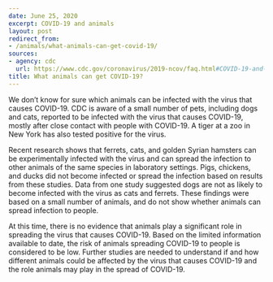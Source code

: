 ```yaml
---
date: June 25, 2020
excerpt: COVID-19 and animals
layout: post
redirect_from:
- /animals/what-animals-can-get-covid-19/
sources:
- agency: cdc
  url: https://www.cdc.gov/coronavirus/2019-ncov/faq.html#COVID-19-and-Animals
title: What animals can get COVID-19?
---
```


We don’t know for sure which animals can be infected with the virus that causes COVID-19. CDC is aware of a small number of pets, including dogs and cats, reported to be infected with the virus that causes COVID-19, mostly after close contact with people with COVID-19. A tiger at a zoo in New York has also tested positive for the virus.

Recent research shows that ferrets, cats, and golden Syrian hamsters can be experimentally infected with the virus and can spread the infection to other animals of the same species in laboratory settings. Pigs, chickens, and ducks did not become infected or spread the infection based on results from these studies. Data from one study suggested dogs are not as likely to become infected with the virus as cats and ferrets. These findings were based on a small number of animals, and do not show whether animals can spread infection to people.

At this time, there is no evidence that animals play a significant role in spreading the virus that causes COVID-19. Based on the limited information available to date, the risk of animals spreading COVID-19 to people is considered to be low. Further studies are needed to understand if and how different animals could be affected by the virus that causes COVID-19 and the role animals may play in the spread of COVID-19.